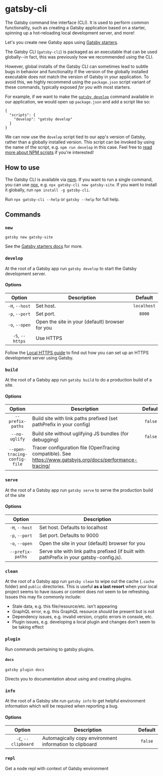 # gatsby-cli

The Gatsby command line interface (CLI). It is used to perform common functionality, such as creating a Gatsby application based on a starter, spinning up a hot-reloading local development server, and more!

Let's you create new Gatsby apps using
[Gatsby starters](https://www.gatsbyjs.org/docs/gatsby-starters/).

The Gatsby CLI (`gatsby-cli`) is packaged as an executable that can be used globally--in fact, this was previously how we recommended using the CLI.

However, global installs of the Gatsby CLI can sometimes lead to subtle bugs in behavior and functionality if the version of the globally installed executable does not match the version of Gatsby in your application. To avoid this, we highly recommend using the `package.json` script variant of these commands, typically exposed _for you_ with most starters.

For example, if we want to make the [`gatsby develop`](#develop) command available in our application, we would open up `package.json` and add a script like so:

```json:title
{
  "scripts": {
    "develop": "gatsby develop"
  }
}
```

We can now use the `develop` script tied to our app's version of Gatsby, rather than a globally installed version. This script can be invoked by using the name of the script, e.g. `npm run develop` in this case. Feel free to [read more about NPM scripts](https://docs.npmjs.com/misc/scripts) if you're interested!

## How to use

The Gatsby CLI is available via [npm](https://www.npmjs.com/). If you want to run a single command, you can use [npx](https://npm.im/npx), e.g. `npx gatsby-cli new gatsby-site`. If you want to install it globally, run `npm install -g gatsby-cli`.

Run `npx gatsby-cli --help` or `gatsby --help` for full help.

## Commands

### `new`

`gatsby new gatsby-site`

See the [Gatsby starters docs](https://www.gatsbyjs.org/docs/gatsby-starters/)
for more.

### `develop`

At the root of a Gatsby app run `gatsby develop` to start the Gatsby
development server.

#### Options

|     Option      | Description                                     |   Default   |
| :-------------: | ----------------------------------------------- | :---------: |
| `-H`, `--host`  | Set host.                                       | `localhost` |
| `-p`, `--port`  | Set port.                                       |   `8000`    |
| `-o`, `--open`  | Open the site in your (default) browser for you |             |
| `-S`, `--https` | Use HTTPS                                       |             |

Follow the [Local HTTPS guide](https://www.gatsbyjs.org/docs/local-https/)
to find out how you can set up an HTTPS development server using Gatsby.

### `build`

At the root of a Gatsby app run `gatsby build` to do a production build of a site.

#### Options

|            Option            | Description                                                                                                | Default |
| :--------------------------: | ---------------------------------------------------------------------------------------------------------- | :-----: |
|       `--prefix-paths`       | Build site with link paths prefixed (set pathPrefix in your config)                                        | `false` |
|        `--no-uglify`         | Build site without uglifying JS bundles (for debugging)                                                    | `false` |
| `--open-tracing-config-file` | Tracer configuration file (OpenTracing compatible). See https://www.gatsbyjs.org/docs/performance-tracing/ |         |

### `serve`

At the root of a Gatsby app run `gatsby serve` to serve the production build of the site

#### Options

|      Option      | Description                                                                              |
| :--------------: | ---------------------------------------------------------------------------------------- |
|  `-H`, `--host`  | Set host. Defaults to localhost                                                          |
|  `-p`, `--port`  | Set port. Defaults to 9000                                                               |
|  `-o`, `--open`  | Open the site in your (default) browser for you                                          |
| `--prefix-paths` | Serve site with link paths prefixed (if built with pathPrefix in your gatsby-config.js). |

### `clean`

At the root of a Gatsby app run `gatsby clean` to wipe out the cache (`.cache` folder) and `public` directories. This is useful **as a last resort** when your local project seems to have issues or content does not seem to be refreshing. Issues this may fix commonly include:

- Stale data, e.g. this file/resource/etc. isn't appearing
- GraphQL error, e.g. this GraphQL resource _should_ be present but is not
- Dependency issues, e.g. invalid version, cryptic errors in console, etc.
- Plugin issues, e.g. developing a local plugin and changes don't seem to be taking effect

### `plugin`

Run commands pertaining to gatsby plugins.

#### `docs`

`gatsby plugin docs`

Directs you to documentation about using and creating plugins.

### `info`

At the root of a Gatsby site run `gatsby info` to get helpful environment information which will be required when reporting a bug.

#### Options

|       Option        | Description                                             | Default |
| :-----------------: | ------------------------------------------------------- | :-----: |
| `-C`, `--clipboard` | Automagically copy environment information to clipboard | `false` |

### `repl`

Get a node repl with context of Gatsby environment

<!-- TODO: add repl documentation link when ready -->
